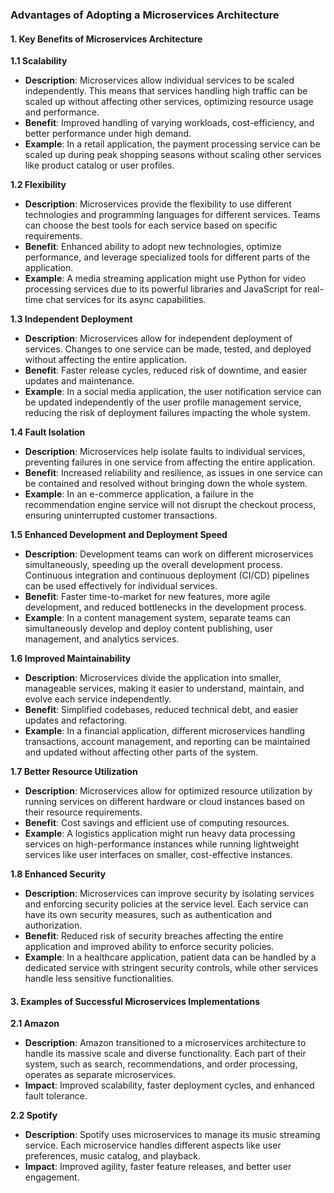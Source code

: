 

### **Advantages of Adopting a Microservices Architecture**

#### **1. Key Benefits of Microservices Architecture**

**1.1 Scalability**

- **Description**: Microservices allow individual services to be scaled independently. This means that services handling high traffic can be scaled up without affecting other services, optimizing resource usage and performance.
- **Benefit**: Improved handling of varying workloads, cost-efficiency, and better performance under high demand.
- **Example**: In a retail application, the payment processing service can be scaled up during peak shopping seasons without scaling other services like product catalog or user profiles.

**1.2 Flexibility**

- **Description**: Microservices provide the flexibility to use different technologies and programming languages for different services. Teams can choose the best tools for each service based on specific requirements.
- **Benefit**: Enhanced ability to adopt new technologies, optimize performance, and leverage specialized tools for different parts of the application.
- **Example**: A media streaming application might use Python for video processing services due to its powerful libraries and JavaScript for real-time chat services for its async capabilities.

**1.3 Independent Deployment**

- **Description**: Microservices allow for independent deployment of services. Changes to one service can be made, tested, and deployed without affecting the entire application.
- **Benefit**: Faster release cycles, reduced risk of downtime, and easier updates and maintenance.
- **Example**: In a social media application, the user notification service can be updated independently of the user profile management service, reducing the risk of deployment failures impacting the whole system.

**1.4 Fault Isolation**

- **Description**: Microservices help isolate faults to individual services, preventing failures in one service from affecting the entire application.
- **Benefit**: Increased reliability and resilience, as issues in one service can be contained and resolved without bringing down the whole system.
- **Example**: In an e-commerce application, a failure in the recommendation engine service will not disrupt the checkout process, ensuring uninterrupted customer transactions.

**1.5 Enhanced Development and Deployment Speed**

- **Description**: Development teams can work on different microservices simultaneously, speeding up the overall development process. Continuous integration and continuous deployment (CI/CD) pipelines can be used effectively for individual services.
- **Benefit**: Faster time-to-market for new features, more agile development, and reduced bottlenecks in the development process.
- **Example**: In a content management system, separate teams can simultaneously develop and deploy content publishing, user management, and analytics services.

**1.6 Improved Maintainability**

- **Description**: Microservices divide the application into smaller, manageable services, making it easier to understand, maintain, and evolve each service independently.
- **Benefit**: Simplified codebases, reduced technical debt, and easier updates and refactoring.
- **Example**: In a financial application, different microservices handling transactions, account management, and reporting can be maintained and updated without affecting other parts of the system.

**1.7 Better Resource Utilization**

- **Description**: Microservices allow for optimized resource utilization by running services on different hardware or cloud instances based on their resource requirements.
- **Benefit**: Cost savings and efficient use of computing resources.
- **Example**: A logistics application might run heavy data processing services on high-performance instances while running lightweight services like user interfaces on smaller, cost-effective instances.

**1.8 Enhanced Security**

- **Description**: Microservices can improve security by isolating services and enforcing security policies at the service level. Each service can have its own security measures, such as authentication and authorization.
- **Benefit**: Reduced risk of security breaches affecting the entire application and improved ability to enforce security policies.
- **Example**: In a healthcare application, patient data can be handled by a dedicated service with stringent security controls, while other services handle less sensitive functionalities.

#### **3. Examples of Successful Microservices Implementations**

**2.1 Amazon**

- **Description**: Amazon transitioned to a microservices architecture to handle its massive scale and diverse functionality. Each part of their system, such as search, recommendations, and order processing, operates as separate microservices.
- **Impact**: Improved scalability, faster deployment cycles, and enhanced fault tolerance.

**2.2 Spotify**

- **Description**: Spotify uses microservices to manage its music streaming service. Each microservice handles different aspects like user preferences, music catalog, and playback.
- **Impact**: Improved agility, faster feature releases, and better user engagement.
